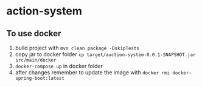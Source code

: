 # action-system

## To use docker

1. build project with `mvn clean package -DskipTests`
2. copy jar to docker folder `cp target/auction-system-0.0.1-SNAPSHOT.jar src/main/docker`
3. `docker-compose up` in docker folder
4. after changes remember to update the image with `docker rmi docker-spring-boot:latest`

